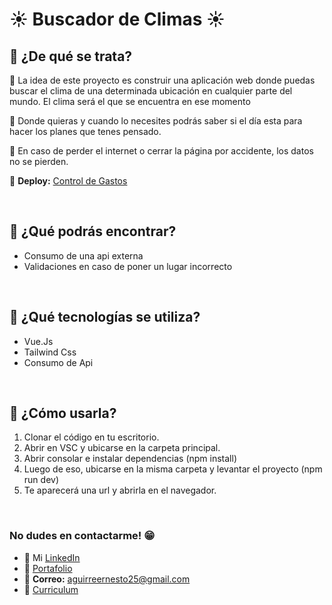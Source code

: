 # ☀ **Buscador de Climas** ☀

## **📌 ¿De qué se trata?**

📍 La idea de este proyecto es construir una aplicación web donde puedas buscar el clima de una determinada ubicación en cualquier parte del mundo. El clima será el que se encuentra en ese momento

📍 Donde quieras y cuando lo necesites podrás saber si el día esta para hacer los planes que tenes pensado.

📍 En caso de perder el internet o cerrar la página por accidente, los datos no se pierden.

📍 **Deploy:** [Control de Gastos](https://buscador-de-climas.netlify.app/)

 <br /> 
 
## **📌 ¿Qué podrás encontrar?** 
- Consumo de una api externa
- Validaciones en caso de poner un lugar incorrecto

<br />

## **📌 ¿Qué tecnologías se utiliza?**

- Vue.Js
- Tailwind Css
- Consumo de Api

<br />

## **📌 ¿Cómo usarla?**
1) Clonar el código en tu escritorio.
2) Abrir en VSC y ubicarse en la carpeta principal.
3) Abrir consolar e instalar dependencias (npm install)
4) Luego de eso, ubicarse en la misma carpeta y levantar el proyecto (npm run dev)
5) Te aparecerá una url y abrirla en el navegador.

<br />

### **No dudes en contactarme!** 😁
* 👔 Mi [LinkedIn](https://www.linkedin.com/in/ernesto-aguirre-chama-a9a090269/)
* 💼 [Portafolio](https://portafolio-ernesto-aguirre.netlify.app/)
* 📧 **Correo:** aguirreernesto25@gmail.com
* 📃 [Curriculum](https://drive.google.com/file/d/1QCN1kcZAo4fyby3--kfqwamXsti8cRFC/view?usp=drive_link)
